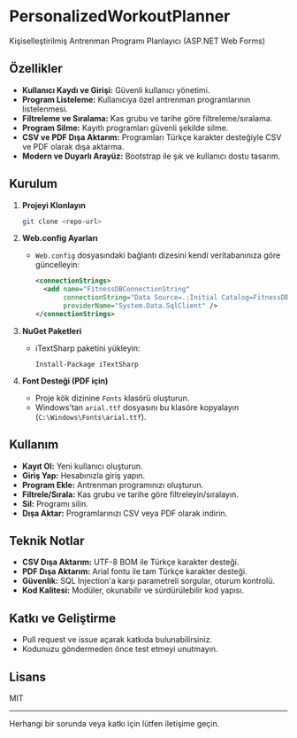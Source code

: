 # PersonalizedWorkoutPlanner

Kişiselleştirilmiş Antrenman Programı Planlayıcı (ASP.NET Web Forms)

## Özellikler

- **Kullanıcı Kaydı ve Girişi:** Güvenli kullanıcı yönetimi.
- **Program Listeleme:** Kullanıcıya özel antrenman programlarının listelenmesi.
- **Filtreleme ve Sıralama:** Kas grubu ve tarihe göre filtreleme/sıralama.
- **Program Silme:** Kayıtlı programları güvenli şekilde silme.
- **CSV ve PDF Dışa Aktarım:** Programları Türkçe karakter desteğiyle CSV ve PDF olarak dışa aktarma.
- **Modern ve Duyarlı Arayüz:** Bootstrap ile şık ve kullanıcı dostu tasarım.

## Kurulum

1. **Projeyi Klonlayın**

   ```sh
   git clone <repo-url>
   ```

2. **Web.config Ayarları**

   - `Web.config` dosyasındaki bağlantı dizesini kendi veritabanınıza göre güncelleyin:
     ```xml
     <connectionStrings>
       <add name="FitnessDBConnectionString"
            connectionString="Data Source=.;Initial Catalog=FitnessDB;Integrated Security=True"
            providerName="System.Data.SqlClient" />
     </connectionStrings>
     ```

3. **NuGet Paketleri**

   - iTextSharp paketini yükleyin:
     ```
     Install-Package iTextSharp
     ```

4. **Font Desteği (PDF için)**
   - Proje kök dizinine `Fonts` klasörü oluşturun.
   - Windows'tan `arial.ttf` dosyasını bu klasöre kopyalayın (`C:\Windows\Fonts\arial.ttf`).

## Kullanım

- **Kayıt Ol:** Yeni kullanıcı oluşturun.
- **Giriş Yap:** Hesabınızla giriş yapın.
- **Program Ekle:** Antrenman programınızı oluşturun.
- **Filtrele/Sırala:** Kas grubu ve tarihe göre filtreleyin/sıralayın.
- **Sil:** Programı silin.
- **Dışa Aktar:** Programlarınızı CSV veya PDF olarak indirin.

## Teknik Notlar

- **CSV Dışa Aktarım:** UTF-8 BOM ile Türkçe karakter desteği.
- **PDF Dışa Aktarım:** Arial fontu ile tam Türkçe karakter desteği.
- **Güvenlik:** SQL Injection'a karşı parametreli sorgular, oturum kontrolü.
- **Kod Kalitesi:** Modüler, okunabilir ve sürdürülebilir kod yapısı.

## Katkı ve Geliştirme

- Pull request ve issue açarak katkıda bulunabilirsiniz.
- Kodunuzu göndermeden önce test etmeyi unutmayın.

## Lisans

MIT

---

Herhangi bir sorunda veya katkı için lütfen iletişime geçin.

